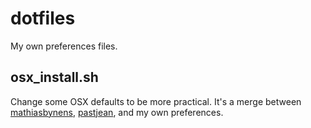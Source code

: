 # dotfiles
My own preferences files.

## osx_install.sh

Change some OSX defaults to be more practical. It's a merge between [mathiasbynens](https://github.com/mathiasbynens/dotfiles/blob/master/.macos), [pastjean](https://github.com/pastjean/dotfiles/blob/master/installs/osx_install.sh), and my own preferences.